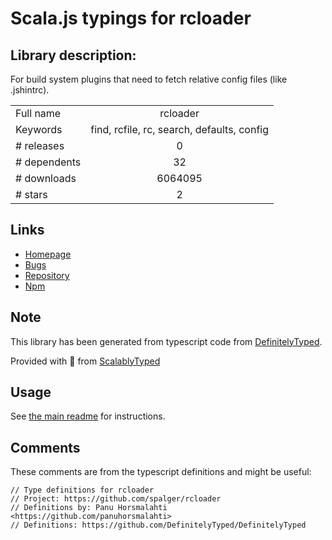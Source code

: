 
# Scala.js typings for rcloader


## Library description:
For build system plugins that need to fetch relative config files (like .jshintrc).

|                    |                 |
| ------------------ | :-------------: |
| Full name          | rcloader |
| Keywords           | find, rcfile, rc, search, defaults, config |
| # releases         | 0 |
| # dependents       | 32 |
| # downloads        | 6064095 |
| # stars            | 2 |

## Links
- [Homepage](https://github.com/spenceralger/rcloader)
- [Bugs](https://github.com/spenceralger/rcloader/issues)
- [Repository](https://github.com/spenceralger/rcloader)
- [Npm](https://www.npmjs.com/package/rcloader)
    


## Note
This library has been generated from typescript code from [DefinitelyTyped](https://definitelytyped.org).

Provided with :purple_heart: from [ScalablyTyped](https://github.com/oyvindberg/ScalablyTyped)

## Usage
See [the main readme](../../readme.md) for instructions.

## Comments

These comments are from the typescript definitions and might be useful:
```
// Type definitions for rcloader
// Project: https://github.com/spalger/rcloader
// Definitions by: Panu Horsmalahti <https://github.com/panuhorsmalahti>
// Definitions: https://github.com/DefinitelyTyped/DefinitelyTyped

```

